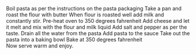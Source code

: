 Boil pasta as per the instructions on the pasta packaging
Take a pan and roast the flour with butter
When flour is roasted well add milk and constantly stir. 
Pre-heat oven to 350 degrees fahrenheit
Add cheese and let it melt and mix with the flour and milk liquid 
Add salt and pepper as per the taste. 
Drain all the water from the pasta
Add pasta to the sauce 
Take out the pasta into a baking bowl 
Bake at 350 degrees fahrenheit \
Now serve warm and enjoy. 